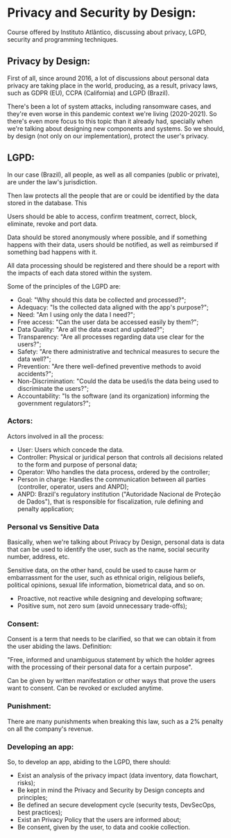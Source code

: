 # Privacy and Security by Design:

Course offered by Instituto Atlântico, discussing about privacy, LGPD, security and programming techniques.

## Privacy by Design:

First of all, since around 2016, a lot of discussions about personal data privacy are taking place in the world, producing, as a result, privacy laws, such as GDPR (EU), CCPA (California) and LGPD (Brazil).

There's been a lot of system attacks, including ransomware cases, and they're even worse in this pandemic context we're living (2020-2021). So there's even more focus to this topic than it already had, specially when we're talking about designing new components and systems. So we should, by design (not only on our implementation), protect the user's privacy.

## LGPD:

In our case (Brazil), all people, as well as all companies (public or private), are under the law's jurisdiction.

Then law protects all the people that are or could be identified by the data stored in the database. This

Users should be able to access, confirm treatment, correct, block, eliminate, revoke and port data.

Data should be stored anonymously where possible, and if something happens with their data, users should be notified, as well as reimbursed if something bad happens with it.

All data processing should be registered and there should be a report with the impacts of each data stored within the system.

Some of the principles of the LGPD are:

- Goal: "Why should this data be collected and processed?";
- Adequacy: "Is the collected data aligned with the app's purpose?";
- Need: "Am I using only the data I need?";
- Free access: "Can the user data be accessed easily by them?";
- Data Quality: "Are all the data exact and updated?";
- Transparency: "Are all processes regarding data use clear for the users?";
- Safety: "Are there administrative and technical measures to secure the data well?";
- Prevention: "Are there well-defined preventive methods to avoid accidents?";
- Non-Discrimination: "Could the data be used/is the data being used to discriminate the users?";
- Accountability: "Is the software (and its organization) informing the government regulators?";

### Actors:

Actors involved in all the process:

- User: Users which concede the data.
- Controller: Physical or juridical person that controls all decisions related to the form and purpose of personal data;
- Operator: Who handles the data process, ordered by the controller;
- Person in charge: Handles the communication between all parties (controller, operator, users and ANPD);
- ANPD: Brazil's regulatory institution ("Autoridade Nacional de Proteção de Dados"), that is responsible for fiscalization, rule defining and penalty application;
### Personal vs Sensitive Data

Basically, when we're talking about Privacy by Design, personal data is data that can be used to identify the user, such as the name, social security number, address, etc.

Sensitive data, on the other hand, could be used to cause harm or embarrassment for the user, such as ethnical origin, religious beliefs, political opinions, sexual life information, biometrical data, and so on.


- Proactive, not reactive while designing and developing software;
- Positive sum, not zero sum (avoid unnecessary trade-offs);

### Consent:

Consent is a term that needs to be clarified, so that we can obtain it from the user abiding the laws. Definition:

"Free, informed and unambiguous statement by which the holder agrees with the processing of their personal data for a certain purpose".

Can be given by written manifestation or other ways that prove the users want to consent. Can be revoked or excluded anytime.

### Punishment:

There are many punishments when breaking this law, such as a 2% penalty on all the company's revenue.

### Developing an app:

So, to develop an app, abiding to the LGPD, there should:

- Exist an analysis of the privacy impact (data inventory, data flowchart, risks);
- Be kept in mind the Privacy and Security by Design concepts and principles;
- Be defined an secure development cycle (security tests, DevSecOps, best practices);
- Exist an Privacy Policy that the users are informed about;
- Be consent, given by the user, to data and cookie collection.